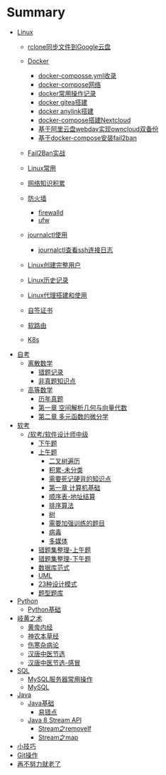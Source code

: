# Summary

- [Linux](./Linux/README.md)  
  - [rclone同步文件到Google云盘](./Linux/rclone同步文件到Google云盘.md)
  - [Docker]()
    - [docker-composse.yml收录](./Linux/Docker/docker-composse.yml收录.md)
    - [docker-compose网络](./Linux/Docker/docker-compose网络.md)  
    - [docker常用操作记录](./Linux/Docker/docker常用操作记录.md)  
    - [docker gitea搭建](./Linux/gitea搭建.md)
    - [docker anylink搭建](./Linux/anylink搭建.md)
    - [docker-compose搭建Nextcloud](./Linux/Docker/docker-compose搭建Nextcloud.md)
    - [基于阿里云盘webdav实现owncloud双备份](./Linux/Docker/基于阿里云盘webdav实现owncloud双备份.md)
    - [基于docker-compose安装fail2ban](./Linux/Docker/基于docker-compose安装fail2ban.md)
  - [Fail2Ban实战](./Linux/Fail2Ban实战.md)

  - [Linux常用](./Linux/Linux常用.md)
  - [网络知识积累](./Linux/网络知识积累.md)
  - [防火墙]()
    - [firewalld](./Linux/防火墙/firewalld.md)
    - [ufw](./Linux/防火墙/ufw.md)
  - [journalctl使用]()
    - [journalctl查看ssh连接日志](./Linux/journalctl/journalctl查看ssh连接日志.md)
  - [Linux创建完整用户](./Linux/Linux创建完整用户.md)
  - [Linux历史记录](./Linux/Linux历史记录.md)
  - [Linux代理搭建和使用](./Linux/Linux代理搭建和使用.md)
  - [自签证书](./Linux/自签证书.md)
  - [软路由](./Linux/软路由/软路由安装.md)
  - [K8s](./Linux/kubernetes/README.md)
- [自考](./自考/README.md)
  - [离散数学](./自考/离散数学/README.md)
    - [错题记录](./自考/离散数学/错题记录.md) 
    - [非真题知识点](./自考/离散数学/非真题知识点.md)
  - [高等数学]()
    - [历年真题]()
    - [第一章 空间解析几何与向量代数](./自考/高等数学/空间解析几何与向量代数.md)
    - [第二章 多元函数的微分学](./自考/高等数学/多元函数的微分学.md)
- [软考]()
  - [/软考/软件设计师中级](./软考/软件设计师中级/24下软考总结.md)
    - [下午题](./软考/软件设计师中级/下午题/README.md)
    - [上午题]()
      - [二叉树遍历](./软考/软件设计师中级/上午题/二叉树遍历.md)
      - [积累-未分类](./软考/软件设计师中级/上午题/积累-未分类.md)
      - [需要死记硬背的知识点](./软考/软件设计师中级/上午题/需要死记硬背的知识点.md)
      - [第一章 计算机基础 ](./软考/软件设计师中级/上午题/第一章%20计算机基础%20.md)
      - [顺序表-地址结算](./软考/软件设计师中级/上午题/顺序表%20-%20地址计算.md)
      - [排序算法](./软考/软件设计师中级/上午题/排序算法.md)
      - [树](./软考/软件设计师中级/上午题/树.md)
      - [需要加强训练的题目](./软考/软件设计师中级/上午题/上午题-需要加强训练的题目.md)
      - [病毒](./软考/软件设计师中级/上午题/上午题-病毒.md)
      - [多媒体](./软考/软件设计师中级/上午题/多媒体.md)
    - [错题集整理-上午题](./软考/软件设计师中级/错题集整理-上午题.md)
    - [错题集整理-下午题](./软考/软件设计师中级/错题集整理-下午题.md)
    - [数据库范式](./软考/软件设计师中级/上午题/数据库范式.md)
    - [UML](./软考/软件设计师中级/UML.md)
    - [23种设计模式](./软考/23种设计模式.md)
    - [题型题库](./软考/软件设计师中级/题型题库.md)
- [Python]()
  - [Python基础](./Python/Python基础.md)    
- [岐黄之术](./岐黄之术/README.md)
  - [黄帝内经](./岐黄之术/黄帝内经.md)
  - [神农本草经](./岐黄之术/神农本草经.md)
  - [伤寒杂病论](./岐黄之术/伤寒杂病论.md)
  - [汉唐中医节选](./岐黄之术/汉唐中医节选.md)
  - [汉唐中医节选-感冒](./岐黄之术/汉唐中医节选-感冒.md)
- [SQL]()
  - [MySQL服务器常用操作](./SQL/MySQL/MySQL服务器常用操作.md)
  - [MySQL](./SQL/MySQL/常用语句.md)
- [Java]()
  - [Java基础]()
    - [易错点](./Java/Java基础/易错点.md)
  - [Java 8 Stream API]()
    - [Stream之removeIf](./Java/Java8StreamAPI/removeIf.md)
    - [Stream之map](./Java/Java8StreamAPI/map.md)
- [小技巧](./小技巧.md)
- [Git操作](./Git/Git常用操作.md)
- [再不努力就老了](./再不努力就老了/README.md)